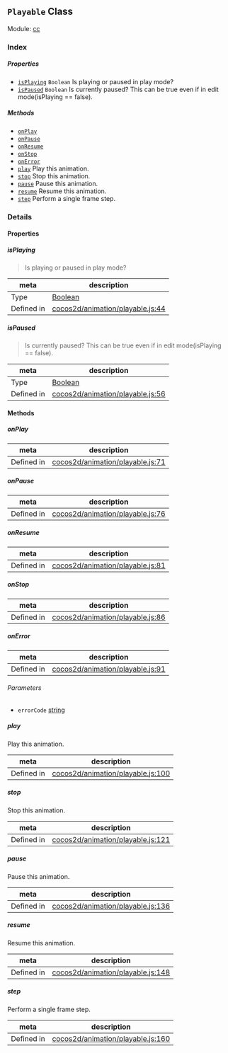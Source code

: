 ## `Playable` Class



Module: [cc](../modules/cc.md)





### Index

##### Properties

  - [`isPlaying`](#isplaying) `Boolean` Is playing or paused in play mode?
  - [`isPaused`](#ispaused) `Boolean` Is currently paused? This can be true even if in edit mode(isPlaying == false).



##### Methods

  - [`onPlay`](#onplay) 
  - [`onPause`](#onpause) 
  - [`onResume`](#onresume) 
  - [`onStop`](#onstop) 
  - [`onError`](#onerror) 
  - [`play`](#play) Play this animation.
  - [`stop`](#stop) Stop this animation.
  - [`pause`](#pause) Pause this animation.
  - [`resume`](#resume) Resume this animation.
  - [`step`](#step) Perform a single frame step.



### Details


#### Properties


##### isPlaying

> Is playing or paused in play mode?

| meta | description |
|------|-------------|
| Type | <a href="https://developer.mozilla.org/en/JavaScript/Reference/Global_Objects/Boolean" class="crosslink external" target="_blank">Boolean</a> |
| Defined in | [cocos2d/animation/playable.js:44](https://github.com/cocos-creator/engine/blob/96bda88193f046d4669a2fb38a5ad968c5d6a9df/cocos2d/animation/playable.js#L44) |



##### isPaused

> Is currently paused? This can be true even if in edit mode(isPlaying == false).

| meta | description |
|------|-------------|
| Type | <a href="https://developer.mozilla.org/en/JavaScript/Reference/Global_Objects/Boolean" class="crosslink external" target="_blank">Boolean</a> |
| Defined in | [cocos2d/animation/playable.js:56](https://github.com/cocos-creator/engine/blob/96bda88193f046d4669a2fb38a5ad968c5d6a9df/cocos2d/animation/playable.js#L56) |






<!-- Method Block -->
#### Methods


##### onPlay



| meta | description |
|------|-------------|
| Defined in | [cocos2d/animation/playable.js:71](https://github.com/cocos-creator/engine/blob/96bda88193f046d4669a2fb38a5ad968c5d6a9df/cocos2d/animation/playable.js#L71) |



##### onPause



| meta | description |
|------|-------------|
| Defined in | [cocos2d/animation/playable.js:76](https://github.com/cocos-creator/engine/blob/96bda88193f046d4669a2fb38a5ad968c5d6a9df/cocos2d/animation/playable.js#L76) |



##### onResume



| meta | description |
|------|-------------|
| Defined in | [cocos2d/animation/playable.js:81](https://github.com/cocos-creator/engine/blob/96bda88193f046d4669a2fb38a5ad968c5d6a9df/cocos2d/animation/playable.js#L81) |



##### onStop



| meta | description |
|------|-------------|
| Defined in | [cocos2d/animation/playable.js:86](https://github.com/cocos-creator/engine/blob/96bda88193f046d4669a2fb38a5ad968c5d6a9df/cocos2d/animation/playable.js#L86) |



##### onError



| meta | description |
|------|-------------|
| Defined in | [cocos2d/animation/playable.js:91](https://github.com/cocos-creator/engine/blob/96bda88193f046d4669a2fb38a5ad968c5d6a9df/cocos2d/animation/playable.js#L91) |

###### Parameters
- `errorCode` <a href="https://developer.mozilla.org/en/JavaScript/Reference/Global_Objects/String" class="crosslink external" target="_blank">string</a> 


##### play

Play this animation.

| meta | description |
|------|-------------|
| Defined in | [cocos2d/animation/playable.js:100](https://github.com/cocos-creator/engine/blob/96bda88193f046d4669a2fb38a5ad968c5d6a9df/cocos2d/animation/playable.js#L100) |



##### stop

Stop this animation.

| meta | description |
|------|-------------|
| Defined in | [cocos2d/animation/playable.js:121](https://github.com/cocos-creator/engine/blob/96bda88193f046d4669a2fb38a5ad968c5d6a9df/cocos2d/animation/playable.js#L121) |



##### pause

Pause this animation.

| meta | description |
|------|-------------|
| Defined in | [cocos2d/animation/playable.js:136](https://github.com/cocos-creator/engine/blob/96bda88193f046d4669a2fb38a5ad968c5d6a9df/cocos2d/animation/playable.js#L136) |



##### resume

Resume this animation.

| meta | description |
|------|-------------|
| Defined in | [cocos2d/animation/playable.js:148](https://github.com/cocos-creator/engine/blob/96bda88193f046d4669a2fb38a5ad968c5d6a9df/cocos2d/animation/playable.js#L148) |



##### step

Perform a single frame step.

| meta | description |
|------|-------------|
| Defined in | [cocos2d/animation/playable.js:160](https://github.com/cocos-creator/engine/blob/96bda88193f046d4669a2fb38a5ad968c5d6a9df/cocos2d/animation/playable.js#L160) |




